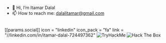 - 👋 Hi, I’m Itamar Dalal
- 📫 How to reach me: dalalitamar@gmail.com
<br/>
[[params.social]]
    icon = "linkedin"
    icon_pack = "fa"
    link = "//linkedin.com/in/itamar-dalal-724497362"
<img src="https://tryhackme-badges.s3.amazonaws.com/ItamarDalal.png" alt="TryHackMe">
<img src="https://www.hackthebox.eu/badge/image/1653756" alt="Hack The Box" style="max-width: 256px; display: inline" >
<!---
Itamar-Dalal/Itamar-Dalal is a ✨ special ✨ repository because its `README.md` (this file) appears on your GitHub profile.
You can click the Preview link to take a look at your changes.
--->
